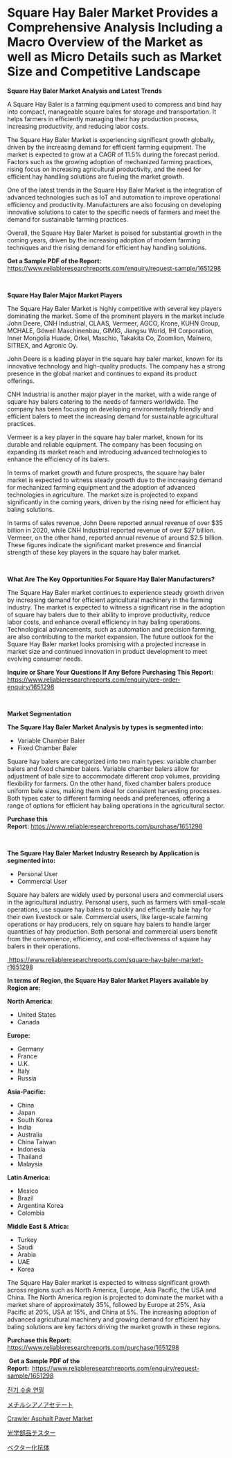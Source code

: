 <p><h1>Square Hay Baler Market Provides a Comprehensive Analysis Including a Macro Overview of the Market as well as Micro Details such as Market Size and Competitive Landscape</h1></p><p><strong>Square Hay Baler Market Analysis and Latest Trends</strong></p>
<p><p>A Square Hay Baler is a farming equipment used to compress and bind hay into compact, manageable square bales for storage and transportation. It helps farmers in efficiently managing their hay production process, increasing productivity, and reducing labor costs.</p><p>The Square Hay Baler Market is experiencing significant growth globally, driven by the increasing demand for efficient farming equipment. The market is expected to grow at a CAGR of 11.5% during the forecast period. Factors such as the growing adoption of mechanized farming practices, rising focus on increasing agricultural productivity, and the need for efficient hay handling solutions are fueling the market growth.</p><p>One of the latest trends in the Square Hay Baler Market is the integration of advanced technologies such as IoT and automation to improve operational efficiency and productivity. Manufacturers are also focusing on developing innovative solutions to cater to the specific needs of farmers and meet the demand for sustainable farming practices.</p><p>Overall, the Square Hay Baler Market is poised for substantial growth in the coming years, driven by the increasing adoption of modern farming techniques and the rising demand for efficient hay handling solutions.</p></p>
<p><strong>Get a Sample PDF of the Report:&nbsp;</strong> <a href="https://www.reliableresearchreports.com/enquiry/request-sample/1651298">https://www.reliableresearchreports.com/enquiry/request-sample/1651298</a></p>
<p>&nbsp;</p>
<p><strong>Square Hay Baler Major Market Players</strong></p>
<p><p>The Square Hay Baler Market is highly competitive with several key players dominating the market. Some of the prominent players in the market include John Deere, CNH Industrial, CLAAS, Vermeer, AGCO, Krone, KUHN Group, MCHALE, Göweil Maschinenbau, GIMIG, Jiangsu World, IHI Corporation, Inner Mongolia Huade, Orkel, Maschio, Takakita Co, Zoomlion, Mainero, SITREX, and Agronic Oy.</p><p>John Deere is a leading player in the square hay baler market, known for its innovative technology and high-quality products. The company has a strong presence in the global market and continues to expand its product offerings.</p><p>CNH Industrial is another major player in the market, with a wide range of square hay balers catering to the needs of farmers worldwide. The company has been focusing on developing environmentally friendly and efficient balers to meet the increasing demand for sustainable agricultural practices.</p><p>Vermeer is a key player in the square hay baler market, known for its durable and reliable equipment. The company has been focusing on expanding its market reach and introducing advanced technologies to enhance the efficiency of its balers.</p><p>In terms of market growth and future prospects, the square hay baler market is expected to witness steady growth due to the increasing demand for mechanized farming equipment and the adoption of advanced technologies in agriculture. The market size is projected to expand significantly in the coming years, driven by the rising need for efficient hay baling solutions.</p><p>In terms of sales revenue, John Deere reported annual revenue of over $35 billion in 2020, while CNH Industrial reported revenue of over $27 billion. Vermeer, on the other hand, reported annual revenue of around $2.5 billion. These figures indicate the significant market presence and financial strength of these key players in the square hay baler market.</p></p>
<p>&nbsp;</p>
<p><strong>What Are The Key Opportunities For Square Hay Baler Manufacturers?</strong></p>
<p><p>The Square Hay Baler market continues to experience steady growth driven by increasing demand for efficient agricultural machinery in the farming industry. The market is expected to witness a significant rise in the adoption of square hay balers due to their ability to improve productivity, reduce labor costs, and enhance overall efficiency in hay baling operations. Technological advancements, such as automation and precision farming, are also contributing to the market expansion. The future outlook for the Square Hay Baler market looks promising with a projected increase in market size and continued innovation in product development to meet evolving consumer needs.</p></p>
<p><strong>Inquire or Share Your Questions If Any Before Purchasing This Report:</strong> <a href="https://www.reliableresearchreports.com/enquiry/pre-order-enquiry/1651298">https://www.reliableresearchreports.com/enquiry/pre-order-enquiry/1651298</a></p>
<p>&nbsp;</p>
<p><strong>Market Segmentation</strong></p>
<p><strong>The Square Hay Baler Market Analysis by types is segmented into:</strong></p>
<p><ul><li>Variable Chamber Baler</li><li>Fixed Chamber Baler</li></ul></p>
<p><p>Square hay balers are categorized into two main types: variable chamber balers and fixed chamber balers. Variable chamber balers allow for adjustment of bale size to accommodate different crop volumes, providing flexibility for farmers. On the other hand, fixed chamber balers produce uniform bale sizes, making them ideal for consistent harvesting processes. Both types cater to different farming needs and preferences, offering a range of options for efficient hay baling operations in the agricultural sector.</p></p>
<p><strong>Purchase this Report:&nbsp;</strong><a href="https://www.reliableresearchreports.com/purchase/1651298">https://www.reliableresearchreports.com/purchase/1651298</a></p>
<p>&nbsp;</p>
<p><strong>The Square Hay Baler Market Industry Research by Application is segmented into:</strong></p>
<p><ul><li>Personal User</li><li>Commercial User</li></ul></p>
<p><p>Square hay balers are widely used by personal users and commercial users in the agricultural industry. Personal users, such as farmers with small-scale operations, use square hay balers to quickly and efficiently bale hay for their own livestock or sale. Commercial users, like large-scale farming operations or hay producers, rely on square hay balers to handle larger quantities of hay production. Both personal and commercial users benefit from the convenience, efficiency, and cost-effectiveness of square hay balers in their operations.</p></p>
<p><a href="https://www.reliableresearchreports.com/square-hay-baler-market-r1651298">&nbsp;https://www.reliableresearchreports.com/square-hay-baler-market-r1651298</a></p>
<p><strong>In terms of Region, the Square Hay Baler Market Players available by Region are:</strong></p>
<p>
    <p> <strong> North America: </strong>
        <ul>
            <li>United States</li>
            <li>Canada</li>
        </ul>
        </p> 
    <p> <strong> Europe: </strong>
        <ul>
            <li>Germany</li>
            <li>France</li>
            <li>U.K.</li>
            <li>Italy</li>
            <li>Russia</li>
        </ul>
        </p> 
    <p> <strong> Asia-Pacific: </strong>
        <ul>
            <li>China</li>
            <li>Japan</li>
            <li>South Korea</li>
            <li>India</li>
            <li>Australia</li>
            <li>China Taiwan</li>
            <li>Indonesia</li>
            <li>Thailand</li>
            <li>Malaysia</li>
        </ul>
        </p> 
    <p> <strong> Latin America: </strong>
        <ul>
            <li>Mexico</li>
            <li>Brazil</li>
            <li>Argentina Korea</li>
            <li>Colombia</li>
        </ul>
        </p> 
    <p> <strong> Middle East & Africa: </strong>
        <ul>
            <li>Turkey</li>
            <li>Saudi</li>
            <li>Arabia</li>
            <li>UAE</li>
            <li>Korea</li>
        </ul>
    </p>
    </p>
<p><p>The Square Hay Baler market is expected to witness significant growth across regions such as North America, Europe, Asia Pacific, the USA and China. The North America region is projected to dominate the market with a market share of approximately 35%, followed by Europe at 25%, Asia Pacific at 20%, USA at 15%, and China at 5%. The increasing adoption of advanced agricultural machinery and growing demand for efficient hay baling solutions are key factors driving the market growth in these regions.</p></p>
<p><strong>Purchase this Report: </strong><a href="https://www.reliableresearchreports.com/purchase/1651298">https://www.reliableresearchreports.com/purchase/1651298</a></p>
<p>&nbsp;<strong>Get a Sample PDF of the Report:&nbsp;&nbsp;</strong><a href="https://www.reliableresearchreports.com/enquiry/request-sample/1651298">https://www.reliableresearchreports.com/enquiry/request-sample/1651298</a></p>
<p><strong></strong></p>
<p><p><a href="https://medium.com/@tarynhermanii/%EC%A0%84%EA%B8%B0%EC%88%98%EC%88%A0%ED%8E%9C%EC%8B%9C%EC%9D%98-%EC%8B%9C%EC%9E%A5-%EA%B7%9C%EB%AA%A8%EC%99%80-%EC%8B%9C%EC%9E%A5-%EB%8F%99%ED%96%A5-%EC%99%84%EC%A0%84%ED%95%9C-%EC%82%B0%EC%97%85-%EA%B0%9C%EA%B4%80-2024%EB%85%84%EB%B6%80%ED%84%B0-2031%EB%85%84-2da566e13e18">전기 수술 연필</a></p><p><a href="https://medium.com/@elenorkiehn/%E3%83%A1%E3%83%81%E3%83%AB%E3%82%B7%E3%82%A2%E3%83%8E%E3%82%A2%E3%82%BB%E3%83%86%E3%83%BC%E3%83%88%E3%81%AE%E5%B8%82%E5%A0%B4%E8%A6%8F%E6%A8%A1-cagr-%E3%83%88%E3%83%AC%E3%83%B3%E3%83%89-2024-2030-e2a0a254225e">メチルシアノアセテート</a></p><p><a href="https://github.com/dimitrishawkinswaynenp91rgz/Market-Research-Report-List-2/blob/main/crawler-asphalt-paver-market.md">Crawler Asphalt Paver Market</a></p><p><a href="https://github.com/one-cool-chick/Market-Research-Report-List-1/blob/main/723208227956.md">光学部品テスター</a></p><p><a href="https://medium.com/@jackpeters644/%E3%83%99%E3%82%AF%E3%82%BF%E3%83%A9%E3%82%A4%E3%82%BA%E3%83%89%E6%8A%97%E4%BD%93%E5%B8%82%E5%A0%B4%E3%81%AE%E8%A6%8F%E6%A8%A1%E3%81%A8%E5%B8%82%E5%A0%B4%E5%8B%95%E5%90%91-%E5%AE%8C%E5%85%A8%E3%81%AA%E7%94%A3%E6%A5%AD%E6%A6%82%E8%A6%81-2024%E5%B9%B4%E3%81%8B%E3%82%892031%E5%B9%B4-ef5edf098eb9">ベクター化抗体</a></p></p>